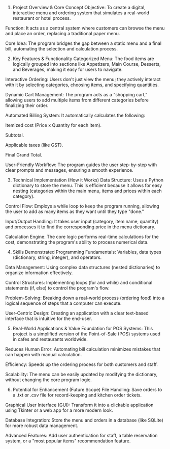 1. Project Overview & Core Concept
Objective: To create a digital, interactive menu and ordering system that simulates a real-world restaurant or hotel process.

Function: It acts as a central system where customers can browse the menu and place an order, replacing a traditional paper menu.

Core Idea: The program bridges the gap between a static menu and a final bill, automating the selection and calculation process.

2. Key Features & Functionality
Categorized Menu: The food items are logically grouped into sections like Appetizers, Main Course, Desserts, and Beverages, making it easy for users to navigate.

Interactive Ordering: Users don't just view the menu; they actively interact with it by selecting categories, choosing items, and specifying quantities.

Dynamic Cart Management: The program acts as a "shopping cart," allowing users to add multiple items from different categories before finalizing their order.

Automated Billing System: It automatically calculates the following:

Itemized cost (Price x Quantity for each item).

Subtotal.

Applicable taxes (like GST).

Final Grand Total.

User-Friendly Workflow: The program guides the user step-by-step with clear prompts and messages, ensuring a smooth experience.

3. Technical Implementation (How it Works)
Data Structure: Uses a Python dictionary to store the menu. This is efficient because it allows for easy nesting (categories within the main menu, items and prices within each category).

Control Flow: Employs a while loop to keep the program running, allowing the user to add as many items as they want until they type "done."

Input/Output Handling: It takes user input (category, item name, quantity) and processes it to find the corresponding price in the menu dictionary.

Calculation Engine: The core logic performs real-time calculations for the cost, demonstrating the program's ability to process numerical data.

4. Skills Demonstrated
Programming Fundamentals: Variables, data types (dictionary, string, integer), and operators.

Data Management: Using complex data structures (nested dictionaries) to organize information effectively.

Control Structures: Implementing loops (for and while) and conditional statements (if, else) to control the program's flow.

Problem-Solving: Breaking down a real-world process (ordering food) into a logical sequence of steps that a computer can execute.

User-Centric Design: Creating an application with a clear text-based interface that is intuitive for the end-user.

5. Real-World Applications & Value
Foundation for POS Systems: This project is a simplified version of the Point-of-Sale (POS) systems used in cafes and restaurants worldwide.

Reduces Human Error: Automating bill calculation minimizes mistakes that can happen with manual calculation.

Efficiency: Speeds up the ordering process for both customers and staff.

Scalability: The menu can be easily updated by modifying the dictionary, without changing the core program logic.

6. Potential for Enhancement (Future Scope)
File Handling: Save orders to a .txt or .csv file for record-keeping and kitchen order tickets.

Graphical User Interface (GUI): Transform it into a clickable application using Tkinter or a web app for a more modern look.

Database Integration: Store the menu and orders in a database (like SQLite) for more robust data management.

Advanced Features: Add user authentication for staff, a table reservation system, or a "most popular items" recommendation feature. 
